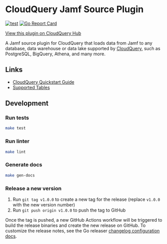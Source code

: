# CloudQuery Jamf Source Plugin

[![test](https://github.com/jsifuentes/cq-source-jamf/actions/workflows/test.yaml/badge.svg)](https://github.com/jsifuentes/cq-source-jamf/actions/workflows/test.yaml)
[![Go Report Card](https://goreportcard.com/badge/github.com/jsifuentes/cq-source-jamf)](https://goreportcard.com/report/github.com/jsifuentes/cq-source-jamf)

[View this plugin on CloudQuery Hub](https://hub.cloudquery.io/plugins/source/jsifuentes/jamf/)

A Jamf source plugin for CloudQuery that loads data from Jamf to any database, data warehouse or data lake supported by
[CloudQuery](https://www.cloudquery.io/), such as PostgreSQL, BigQuery, Athena,
and many more.

## Links

- [CloudQuery Quickstart Guide](https://www.cloudquery.io/docs/quickstart)
- [Supported Tables](docs/tables/README.md)

## Development

### Run tests

```bash
make test
```

### Run linter

```bash
make lint
```

### Generate docs

```bash
make gen-docs
```

### Release a new version

1. Run `git tag v1.0.0` to create a new tag for the release (replace `v1.0.0`
   with the new version number)
2. Run `git push origin v1.0.0` to push the tag to GitHub

Once the tag is pushed, a new GitHub Actions workflow will be triggered to build
the release binaries and create the new release on GitHub. To customize the
release notes, see the Go releaser
[changelog configuration docs](https://goreleaser.com/customization/changelog/#changelog).
